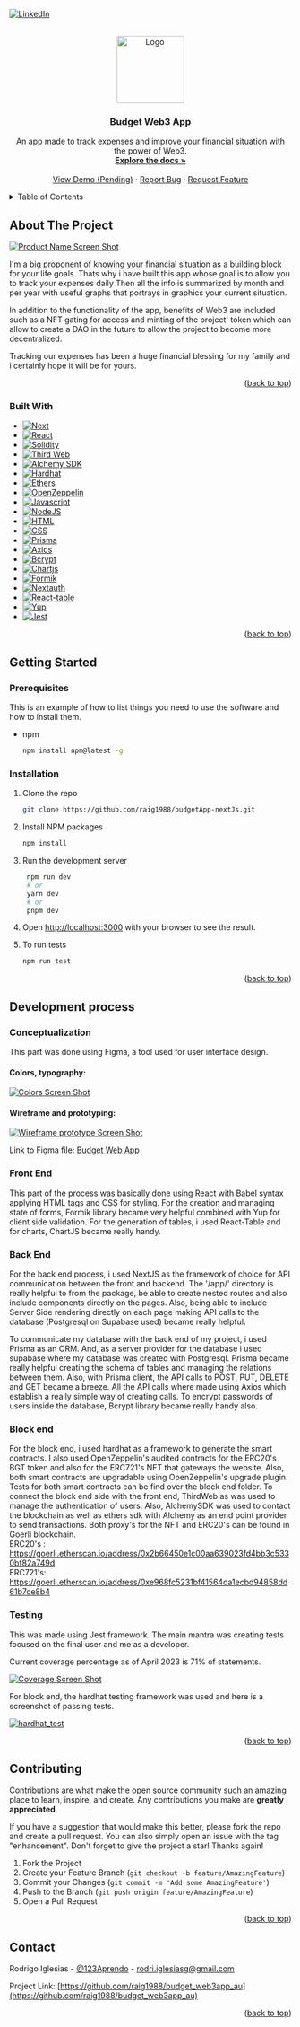 <!-- Improved compatibility of back to top link: See: https://github.com/othneildrew/Best-README-Template/pull/73 -->
<a name="readme-top"></a>
<!--
*** Thanks for checking out the Best-README-Template. If you have a suggestion
*** that would make this better, please fork the repo and create a pull request
*** or simply open an issue with the tag "enhancement".
*** Don't forget to give the project a star!
*** Thanks again! Now go create something AMAZING! :D
-->



<!-- PROJECT SHIELDS -->
<!--
*** I'm using markdown "reference style" links for readability.
*** Reference links are enclosed in brackets [ ] instead of parentheses ( ).
*** See the bottom of this document for the declaration of the reference variables
*** for contributors-url, forks-url, etc. This is an optional, concise syntax you may use.
*** https://www.markdownguide.org/basic-syntax/#reference-style-links
-->
<!-- [![Forks][forks-shield]][forks-url]
[![Stargazers][stars-shield]][stars-url]
[![Issues][issues-shield]][issues-url]
[![MIT License][license-shield]][license-url] -->
[![LinkedIn][linkedin-shield]][linkedin-url]



<!-- PROJECT LOGO -->
<br />
<div align="center">
  <a href="https://github.com/raig1988/budgetApp-nextJs">
    <img src='./public/images/logo.png' alt="Logo" width="120">
  </a>

<h3 align="center">Budget Web3 App</h3>

  <p align="center">
    An app made to track expenses and improve your financial situation with the power of Web3.
    <br />
    <a href="https://github.com/raig1988/budgetApp-nextJs"><strong>Explore the docs »</strong></a>
    <br />
    <br />
    <a href="https://github.com/github_username/repo_name">View Demo (Pending)</a>
    ·
    <a href="https://github.com/raig1988/budgetApp-nextJs/issues">Report Bug</a>
    ·
    <a href="https://github.com/raig1988/budgetApp-nextJs/issues">Request Feature</a>
  </p>
</div>



<!-- TABLE OF CONTENTS -->
<details>
  <summary>Table of Contents</summary>
  <ol>
    <li>
      <a href="#about-the-project">About The Project</a>
      <ul>
        <li><a href="#built-with">Built With</a></li>
      </ul>
    </li>
    <li>
      <a href="#getting-started">Getting Started</a>
      <ul>
        <li><a href="#prerequisites">Prerequisites</a></li>
        <li><a href="#installation">Installation</a></li>
      </ul>
    </li>
    <li>
      <a href="#development-process">Development process</a>
      <ul>
        <li><a href="#conceptualization">Conceptualization</a></li>
        <li><a href="#front-end">Front End</a></li>
        <li><a href="#back-end">Back End</a></li>
        <li><a href="#back-end">Block End</a></li>
        <li><a href="#testing">Testing</a></li>
      </ul>
    </li>
    <!-- <li><a href="#usage">Usage</a></li> -->
    <!-- <li><a href="#roadmap">Roadmap</a></li> -->
    <li><a href="#contributing">Contributing</a></li>
    <!-- <li><a href="#license">License</a></li> -->
    <li><a href="#contact">Contact</a></li>
    <!-- <li><a href="#acknowledgments">Acknowledgments</a></li> -->
  </ol>
</details>



<!-- ABOUT THE PROJECT -->
## About The Project

[![Product Name Screen Shot][product-screenshot]](https://example.com)

I'm a big proponent of knowing your financial situation as a building block for your life goals. 
Thats why i have built this app whose goal is to allow you to track your expenses daily 
Then all the info is summarized by month and per year with useful graphs that portrays in graphics your current situation.

In addition to the functionality of the app, benefits of Web3 are included such as a NFT gating for access and minting of the project' token which can allow to create a DAO in the future to allow the project to become more decentralized.

Tracking our expenses has been a huge financial blessing for my family and i certainly hope it will be for yours.

<!-- Here's a blank template to get started: To avoid retyping too much info. Do a search and replace with your text editor for the following: `github_username`, `repo_name`, `twitter_handle`, `linkedin_username`, `email_client`, `email`, `project_title`, `project_description` -->

<p align="right">(<a href="#readme-top">back to top</a>)</p>



### Built With

* [![Next][Next.js]][Next-url]
* [![React][React.js]][React-url]
* [![Solidity][Solidity]][solidity-url]
* [![Third Web][Third Web]][thirdweb-url]
* [![Alchemy SDK][Alchemy SDK]][alchemy-url]
* [![Hardhat][Hardhat]][hardhat-url]
* [![Ethers][Ethers]][ethers-url]
* [![OpenZeppelin][openZeppelin]][openZeppelin-url]
* [![Javascript][Javascript]][Javascript-url]
* [![NodeJS][NodeJS]][NodeJS-url]
* [![HTML][HTML]][Html-url]
* [![CSS][CSS]][Css-url]
* [![Prisma][Prisma]][Prisma-url]
* [![Axios][Axios]][Axios-url]
* [![Bcrypt][Bcrypt]][Bcrypt-url]
* [![Chartjs][Chartjs]][Chartjs-url]
* [![Formik][Formik]][Formik-url]
* [![Nextauth][Nextauth]][Nextauth-url]
* [![React-table][React-table]][React-table-url]
* [![Yup][Yup]][Yup-url]
* [![Jest][Jest]][Jest-url]


<p align="right">(<a href="#readme-top">back to top</a>)</p>



<!-- GETTING STARTED -->
## Getting Started

### Prerequisites

This is an example of how to list things you need to use the software and how to install them.
* npm
  ```sh
  npm install npm@latest -g
  ```

### Installation

1. Clone the repo
   ```sh
   git clone https://github.com/raig1988/budgetApp-nextJs.git
   ```
2. Install NPM packages
   ```sh
   npm install
   ```
3. Run the development server
   ```sh
    npm run dev
    # or
    yarn dev
    # or
    pnpm dev
    ```
4. Open [http://localhost:3000](http://localhost:3000) with your browser to see the result.

5. To run tests
    ```sh
    npm run test
    ```

<p align="right">(<a href="#readme-top">back to top</a>)</p>



<!-- DEV PROCESS -->
## Development process

### Conceptualization

This part was done using Figma, a tool used for user interface design. 

#### Colors, typography:

[![Colors Screen Shot][colors-screenshot]]()

#### Wireframe and prototyping:

[![Wireframe prototype Screen Shot][wire-proto-screenshot]]()

Link to Figma file: [Budget Web App](https://www.figma.com/file/LAmC7CiS8g4JQ9iAuSdh3J/Financial-Planner-App-NextJS?node-id=0%3A1&t=TWwPxmKf4YvNvtUC-1)


### Front End

This part of the process was basically done using React with Babel syntax applying HTML tags and CSS for styling.
For the creation and managing state of forms, Formik library became very helpful combined with Yup for client side validation. For the generation of tables, i used React-Table and for charts, ChartJS became really handy.

### Back End

For the back end process, i used NextJS as the framework of choice for API communication between the front and backend.
The '/app/' directory is really helpful to from the package, be able to create nested routes and also include components directly on the pages.
Also, being able to include Server Side rendering directly on each page making API calls to the database (Postgresql on Supabase used) became really helpful.

To communicate my database with the back end of my project, i used Prisma as an ORM. And, as a server provider for the database i used supabase where my database was created with Postgresql. Prisma became really helpful creating the schema of tables and managing the relations between them. Also, with Prisma client, the API calls to POST, PUT, DELETE and GET became a breeze. All the API calls where made using Axios which establish a really simple way of creating calls. To encrypt passwords of users inside the database, Bcrypt library became really handy also.

### Block end

For the block end, i used hardhat as a framework to generate the smart contracts. I also used OpenZeppelin's audited contracts for the ERC20's BGT token and also for the ERC721's NFT that gateways the website. Also, both smart contracts are upgradable using OpenZeppelin's upgrade plugin. Tests for both smart contracts can be find over the block end folder. 
To connect the block end side with the front end, ThirdWeb as was used to manage the authentication of users. Also, AlchemySDK was used to contact the blockchain as well as ethers sdk with Alchemy as an end point provider to send transactions. Both proxy's for the NFT and ERC20's can be found in Goerli blockchain. <br>
ERC20's : https://goerli.etherscan.io/address/0x2b66450e1c00aa639023fd4bb3c5330bf82a749d <br>
ERC721's: https://goerli.etherscan.io/address/0xe968fc5231bf41564da1ecbd94858dd61b7ce8b4


### Testing

This was made using Jest framework. The main mantra was creating tests focused on the final user and me as a developer.

Current coverage percentage as of April 2023 is 71% of statements.

[![Coverage Screen Shot][coverage-screenshot]]()

For block end, the hardhat testing framework was used and here is a screenshot of passing tests.

[![hardhat_test][hardhatTest-screenshot]]()


<p align="right">(<a href="#readme-top">back to top</a>)</p>


<!-- USAGE EXAMPLES
## Usage

Use this space to show useful examples of how a project can be used. Additional screenshots, code examples and demos work well in this space. You may also link to more resources.

_For more examples, please refer to the [Documentation](https://example.com)_

<p align="right">(<a href="#readme-top">back to top</a>)</p> -->



<!-- ROADMAP
## Roadmap

- [ ] Feature 1
- [ ] Feature 2
- [ ] Feature 3
    - [ ] Nested Feature

See the [open issues](https://github.com/github_username/repo_name/issues) for a full list of proposed features (and known issues).

<p align="right">(<a href="#readme-top">back to top</a>)</p> -->



<!-- CONTRIBUTING -->
## Contributing

Contributions are what make the open source community such an amazing place to learn, inspire, and create. Any contributions you make are **greatly appreciated**.

If you have a suggestion that would make this better, please fork the repo and create a pull request. You can also simply open an issue with the tag "enhancement".
Don't forget to give the project a star! Thanks again!

1. Fork the Project
2. Create your Feature Branch (`git checkout -b feature/AmazingFeature`)
3. Commit your Changes (`git commit -m 'Add some AmazingFeature'`)
4. Push to the Branch (`git push origin feature/AmazingFeature`)
5. Open a Pull Request

<p align="right">(<a href="#readme-top">back to top</a>)</p>



<!-- LICENSE
## License

Distributed under the MIT License. See `LICENSE.txt` for more information.

<p align="right">(<a href="#readme-top">back to top</a>)</p> -->



<!-- CONTACT -->
## Contact

Rodrigo Iglesias - [@123Aprendo](https://twitter.com/123Aprendo) - rodri.iglesiasg@gmail.com

Project Link: [https://github.com/raig1988/budget_web3app_au](https://github.com/raig1988/budget_web3app_au)

<p align="right">(<a href="#readme-top">back to top</a>)</p>



<!-- ACKNOWLEDGMENTS
## Acknowledgments

* []()
* []()
* []()

<p align="right">(<a href="#readme-top">back to top</a>)</p> -->



<!-- MARKDOWN LINKS & IMAGES -->
<!-- https://www.markdownguide.org/basic-syntax/#reference-style-links -->

[contributors-url]: https://github.com/github_username/repo_name/graphs/contributors
[forks-shield]: https://img.shields.io/github/forks/github_username/repo_name.svg?style=for-the-badge
[forks-url]: https://github.com/github_username/repo_name/network/members
[stars-shield]: https://img.shields.io/github/stars/github_username/repo_name.svg?style=for-the-badge
[stars-url]: https://github.com/github_username/repo_name/stargazers
[issues-shield]: https://img.shields.io/github/issues/github_username/repo_name.svg?style=for-the-badge
[issues-url]: https://github.com/github_username/repo_name/issues
[license-shield]: https://img.shields.io/github/license/github_username/repo_name.svg?style=for-the-badge
[license-url]: https://github.com/github_username/repo_name/blob/master/LICENSE.txt
[linkedin-shield]: https://img.shields.io/badge/-LinkedIn-black.svg?style=for-the-badge&logo=linkedin&colorB=555
[linkedin-url]: https://www.linkedin.com/in/rodrigo-iglesias-giraldo-32281271/
[product-screenshot]: ./public/images/screenshot.png
[Next.js]: https://img.shields.io/badge/next.js-000000?style=for-the-badge&logo=nextdotjs&logoColor=white
[Next-url]: https://nextjs.org/
[React.js]: https://img.shields.io/badge/React-20232A?style=for-the-badge&logo=react&logoColor=61DAFB
[React-url]: https://reactjs.org/
[Javascript]: https://img.shields.io/badge/JavaScript-323330?style=for-the-badge&logo=javascript&logoColor=F7DF1E
[Javascript-url]: https://developer.mozilla.org/en-US/docs/Web/JavaScript
[HTML]: https://img.shields.io/badge/HTML5-E34F26?style=for-the-badge&logo=html5&logoColor=white
[Html-url]: https://developer.mozilla.org/en-US/docs/Web/HTML
[CSS]: https://img.shields.io/badge/CSS3-1572B6?style=for-the-badge&logo=css3&logoColor=white
[Css-url]: https://developer.mozilla.org/en-US/docs/Web/CSS
[NodeJS]: https://img.shields.io/badge/Node.js-43853D?style=for-the-badge&logo=node.js&logoColor=white
[NodeJS-url]: https://nodejs.org/en/about
[Prisma]: https://img.shields.io/badge/Prisma-3982CE?style=for-the-badge&logo=Prisma&logoColor=white
[Prisma-url]: https://www.prisma.io/
[Axios]: https://img.shields.io/badge/-AXIOS-grey?style=for-the-badge
[Axios-url]: https://axios-http.com/docs/intro
[Bcrypt]: https://img.shields.io/badge/-BCRYPT-grey?style=for-the-badge
[Bcrypt-url]: https://www.npmjs.com/package/bcrypt
[Chartjs]: https://img.shields.io/badge/-ChartJS-grey?style=for-the-badge
[Chartjs-url]: https://www.chartjs.org/
[Formik]: https://img.shields.io/badge/-Formik-grey?style=for-the-badge
[Formik-url]: https://formik.org/
[Nextauth]: https://img.shields.io/badge/-NextAuth-grey?style=for-the-badge
[Nextauth-url]: https://next-auth.js.org/
[React-table]: https://img.shields.io/badge/-React_Table-grey?style=for-the-badge
[React-table-url]: https://react-table-v7.tanstack.com/
[Yup]: https://img.shields.io/badge/-Yup-grey?style=for-the-badge
[Yup-url]: https://github.com/jquense/yup
[Jest]: https://img.shields.io/badge/Jest-323330?style=for-the-badge&logo=Jest&logoColor=white
[Jest-url]: https://jestjs.io/
[coverage-screenshot]: ./public/images/coverage_testing.png
[hardhatTest-screenshot]: ./public/images/hardhat_test.png
[colors-screenshot]: ./public/images/figma_colors.png
[wire-proto-screenshot]: ./public/images/wire_proto.png

[Solidity]: https://img.shields.io/badge/solidity-%3E%3D%200.8.18-lightgrey
[solidity-url]: https://soliditylang.org/
[Third Web]: https://img.shields.io/badge/Third%20Web--lightgrey
[thirdweb-url]: https://thirdweb.com/
[Alchemy SDK]: https://img.shields.io/badge/Alchemy%20SDK--lightgrey
[alchemy-url]: https://www.alchemy.com/
[Hardhat]: https://img.shields.io/badge/Hardhat--lightgrey
[hardhat-url]: https://hardhat.org/
[Ethers]: https://img.shields.io/badge/Ethers--lightgrey
[ethers-url]: https://ethers.org/
[openZeppelin]: https://img.shields.io/badge/Open%20Zeppelin--lightgrey
[openZeppelin-url]: https://www.openzeppelin.com/